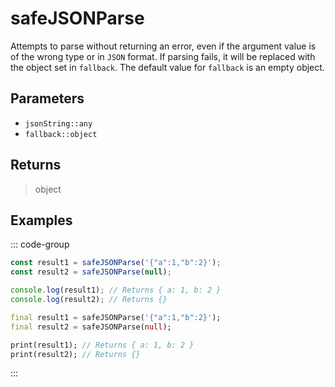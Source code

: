 # safeJSONParse <Lang dart js />

Attempts to parse without returning an error, even if the argument value is of the wrong type or in `JSON` format. If parsing fails, it will be replaced with the object set in `fallback`. The default value for `fallback` is an empty object.

## Parameters

- `jsonString::any`
- `fallback::object`

## Returns

> object

## Examples

::: code-group

```javascript [JavaScript]
const result1 = safeJSONParse('{"a":1,"b":2}');
const result2 = safeJSONParse(null);

console.log(result1); // Returns { a: 1, b: 2 }
console.log(result2); // Returns {}
```

```dart [Dart]
final result1 = safeJSONParse('{"a":1,"b":2}');
final result2 = safeJSONParse(null);

print(result1); // Returns { a: 1, b: 2 }
print(result2); // Returns {}
```

:::
